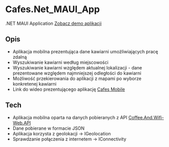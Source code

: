 # Cafes.Net_MAUI_App
.NET MAUI Application 
[Zobacz demo aplikacji](https://slajan.com.pl/media/Cafes.NET.MAUI.App.mp4)

## Opis
- Aplikacja mobilna prezentująca dane kawiarni umożliwiających pracę zdalną
- Wyszukiwanie kawiarni według miejscowości
- Wyszukiwanie kawiarni względem aktualnej lokalizacji - dane prezentowane względem najmniejszej odległości do kawiarni
- Możliwość przekierowania do aplikacji z mapami po wyborze konkretenej kawiarni
- Link do wideo prezentującego aplikację [Cafes Mobile](https://1drv.ms/v/s!AplwdM53iJI9gYx2PlZ5hBzWVPDvaA?e=aCqpYm) 


## Tech
- Aplikacja mobilna oparta na danych pobieranych z API [Coffee.And.Wifi-Web.API](https://github.com/SlawomirJankowski/CoffeeAndWifi.WebApi.git)
- Dane pobierane w formacie JSON
- Aplikacja korzysta z geolokacji -> IGeolocation
- Sprawdzanie połączenia z internetem -> IConnectivity
